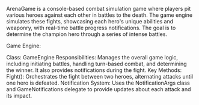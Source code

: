 ArenaGame is a console-based combat simulation game where players pit various heroes against each other in battles to the death. The game engine simulates these fights, showcasing each hero's unique abilities and weaponry, with real-time battle progress notifications. The goal is to determine the champion hero through a series of intense battles.

Game Engine:

Class: GameEngine
Responsibilities: Manages the overall game logic, including initiating battles, handling turn-based combat, and determining the winner. It also provides notifications during the fight.
Key Methods:
Fight(): Orchestrates the fight between two heroes, alternating attacks until one hero is defeated.
Notification System: Uses the NotificationArgs class and GameNotifications delegate to provide updates about each attack and its impact.
